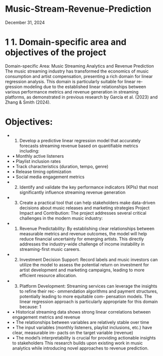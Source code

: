 # Music-Stream-Revenue-Prediction
December 31, 2024
# 1 1. Domain-specific area and objectives of the project
Domain-specific Area: Music Streaming Analytics and Revenue Prediction The music streaming industry has transformed the economics of music consumption and artist compensation, presenting a rich domain for linear regression analysis. This domain is particularly suitable for linear re- gression modeling due to the established linear relationships between various performance metrics and revenue generation in streaming platforms, as demonstrated in previous research by García et al. (2023) and Zhang & Smith (2024).
# Objectives:
- 1. Develop a predictive linear regression model that accurately forecasts streaming revenue based on quantifiable metrics including:
- • Monthly active listeners
- • Playlist inclusion rates
- • Track characteristics (duration, tempo, genre)
- • Release timing optimization
- • Social media engagement metrics
- 2. Identify and validate the key performance indicators (KPIs) that most significantly influence streaming revenue generation
- 3. Create a practical tool that can help stakeholders make data-driven decisions about music releases and marketing strategies
Project Impact and Contribution: The project addresses several critical challenges in the modern music industry:
- 1. Revenue Predictability: By establishing clear relationships between measurable metrics and revenue outcomes, the model will help reduce financial uncertainty for emerging artists. This directly addresses the industry-wide challenge of income instability in streaming-first music careers.
- 2. Investment Decision Support: Record labels and music investors can utilize the model to assess the potential return on investment for artist development and marketing campaigns, leading to more eﬀicient resource allocation.
- 3. Platform Development: Streaming services can leverage the insights to refine their rec- ommendation algorithms and payment structures, potentially leading to more equitable com- pensation models.
The linear regression approach is particularly appropriate for this domain because:
1
- • Historical streaming data shows strong linear correlations between engagement metrics and revenue
- • The relationships between variables are relatively stable over time
- • The input variables (monthly listeners, playlist inclusions, etc.) have clear, measurable im- pacts on the target variable (revenue)
- • The model’s interpretability is crucial for providing actionable insights to stakeholders
This research builds upon existing work in music analytics while introducing novel approaches to revenue prediction.
